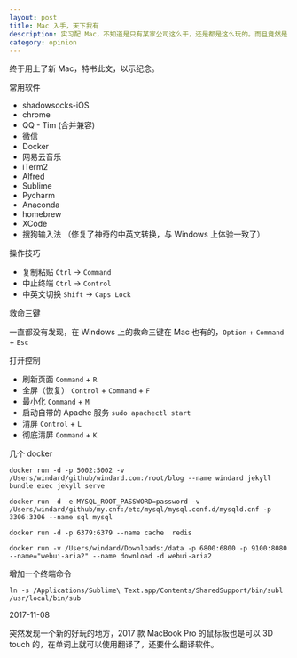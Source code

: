 ```yaml
---
layout: post
title: Mac 入手，天下我有
description: 实习配 Mac，不知道是只有某家公司这么干，还是都是这么玩的。而且竟然是 2017 年最新款 Mac
category: opinion
---
```



终于用上了新 Mac，特书此文，以示纪念。

常用软件

- shadowsocks-iOS
- chrome
- QQ - Tim (合并兼容)
- 微信
- Docker
- 网易云音乐
- iTerm2
- Alfred
- Sublime
- Pycharm
- Anaconda
- homebrew
- XCode
- 搜狗输入法 （修复了神奇的中英文转换，与 Windows 上体验一致了）

操作技巧

- 复制粘贴    `Ctrl` -> `Command`
- 中止终端    `Ctrl` -> `Control`
- 中英文切换   `Shift` -> `Caps Lock`

救命三键

一直都没有发现，在 Windows 上的救命三键在 Mac 也有的，`Option` + `Command` + `Esc`

打开控制

- 刷新页面     `Command` + `R`
- 全屏（恢复） `Control` + `Command` + `F`
- 最小化 `Command` + `M`
- 启动自带的 Apache 服务 `sudo apachectl start`
- 清屏 `Control` + `L`
- 彻底清屏 `Command` + `K`

几个 docker

```
docker run -d -p 5002:5002 -v /Users/windard/github/windard.com:/root/blog --name windard jekyll bundle exec jekyll serve

docker run -d -e MYSQL_ROOT_PASSWORD=password -v /Users/windard/github/my.cnf:/etc/mysql/mysql.conf.d/mysqld.cnf -p 3306:3306 --name sql mysql

docker run -d -p 6379:6379 --name cache  redis

docker run -v /Users/windard/Downloads:/data -p 6800:6800 -p 9100:8080 --name="webui-aria2" --name download -d webui-aria2
```

增加一个终端命令

```
ln -s /Applications/Sublime\ Text.app/Contents/SharedSupport/bin/subl /usr/local/bin/sub
```

2017-11-08

突然发现一个新的好玩的地方，2017 款 MacBook Pro 的鼠标板也是可以 3D touch 的，在单词上就可以使用翻译了，还要什么翻译软件。
